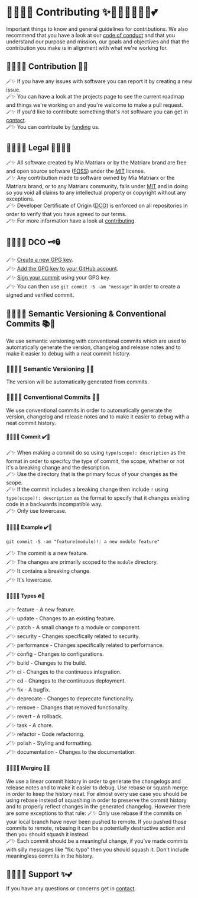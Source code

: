 # 🧚🏻‍♀️✨ Contributing ✨🧚🏻‍♀️🦄🔮🏰💕

Important things to know and general guidelines for contributions.  We also recommend that you have a look at our [code of conduct](https://github.com/miamatriarx/.github/blob/main/docs/code_of_conduct.md) and that you understand our purpose and mission, our goals and objectives and that the contribution you make is in alignment with what we're working for.

## 🧚🏻‍♀️✨ Contribution 💎🚀

🪄✨ If you have any issues with software you can report it by creating a new issue.\
🪄✨ You can have a look at the projects page to see the current roadmap and things we're working on and you're welcome to make a pull request.\
🪄✨ If you'd like to contribute something that's not software you can get in [contact](https://github.com/miamatriarx/.github/blob/main/docs/support.md).\
🪄✨ You can contribute by [funding](https://github.com/miamatriarx/.github/blob/main/readme.md) us.

## 🧚🏻‍♀️✨ Legal 🤷🏻‍♀️💯

🪄✨ All software created by Mia Matriarx or by the Matriarx brand are free and open source software ([FOSS](https://en.wikipedia.org/wiki/Free_and_open-source_software)) under the [MIT](https://github.com/miamatriarx/.github/blob/main/license) license.\
🪄✨ Any contribution made to software owned by Mia Matriarx or the Matriarx brand, or to any Matriarx community, falls under [MIT](https://github.com/miamatriarx/.github/blob/main/license) and in doing so you void all claims to any intellectual property or copyright without any exceptions.\
🪄✨ Developer Certificate of Origin ([DCO](https://en.wikipedia.org/wiki/Developer_Certificate_of_Origin)) is enforced on all repositories in order to verify that you have agreed to our terms.\
🪄✨ For more information have a look at [contributing](https://github.com/miamatriarx/.github/blob/main/docs/contributing.md).

## 🧚🏻‍♀️✨ DCO 🗝️🔒

🪄✨ [Create a new GPG key](https://docsmiamatriarx.com/en/authentication/managing-commit-signature-verification/generating-a-new-gpg-key).\
🪄✨ [Add the GPG key to your GitHub account](https://docsmiamatriarx.com/en/authentication/managing-commit-signature-verification/adding-a-gpg-key-to-your-github-account).\
🪄✨ [Sign your commit](https://docsmiamatriarx.com/en/authentication/managing-commit-signature-verification/signing-commits) using your GPG key.\
🪄✨ You can then use `git commit -S -am "message"` in order to create a signed and verified commit.

## 🧚🏻‍♀️✨ Semantic Versioning & Conventional Commits 📚🔮

We use semantic versioning with conventional commits which are used to automatically generate the version, changelog and release notes and to make it easier to debug with a neat commit history.

### 🧚🏻‍♀️✨ Semantic Versioning 🎨🌈

The version will be automatically generated from commits.

### 🧚🏻‍♀️✨ Conventional Commits 🎨🎶

We use conventional commits in order to automatically generate the version, changelog and release notes and to make it easier to debug with a neat commit history.

#### 🧚🏻‍♀️✨ Commit ✔️👻

🪄✨ When making a commit do so using `type(scope): description` as the format in order to specifcy the type of commit, the scope, whether or not it's a breaking change and the description.\
🪄✨ Use the directory that is the primary focus of your changes as the scope.\
🪄✨ If the commit includes a breaking change then include `!` using `type(scope)!: description` as the format to specify that it changes existing code in a backwards incompatible way.\
🪄✨ Only use lowercase.

#### 🧚🏻‍♀️✨ Example ✔️👻

`git commit -S -am "feature(module)!: a new module feature"`

🪄✨ The commit is a new feature.\
🪄✨ The changes are primarily scoped to the `module` directory.\
🪄✨ It contains a breaking change.\
🪄✨ It's lowercase.

#### 🧚🏻‍♀️✨ Types 🔥🐛

🪄✨ feature - A new feature.\
🪄✨ update - Changes to an existing feature.\
🪄✨ patch - A small change to a module or component.\
🪄✨ security - Changes specifically related to security.\
🪄✨ performance - Changes specifically related to performance.\
🪄✨ config - Changes to configurations.\
🪄✨ build - Changes to the build.\
🪄✨ ci - Changes to the continuous integration.\
🪄✨ cd - Changes to the continuous deployment.\
🪄✨ fix - A bugfix.\
🪄✨ deprecate - Changes to deprecate functionality.\
🪄✨ remove - Changes that removed functionality.\
🪄✨ revert - A rollback.\
🪄✨ task - A chore.\
🪄✨ refactor - Code refactoring.\
🪄✨ polish - Styling and formatting.\
🪄✨ documentation - Changes to the documentation.

#### 🧚🏻‍♀️✨ Merging 🏰💯

We use a linear commit history in order to generate the changelogs and release notes and to make it easier to debug.  Use rebase or squash merge in order to keep the history neat.  For almost every use case you should be using rebase instead of squashing in order to preserve the commit history and to properly reflect changes in the generated changelog.  However there are some exceptions to that rule:
🪄✨ Only use rebase if the commits on your local branch have never been pushed to remote.  If you pushed those commits to remote, rebasing it can be a potentially destructive action and then you should squash it instead.\
🪄✨ Each commit should be a meaningful change, if you've made commits with silly messages like "fix: typo" then you should squash it.  Don't include meaningless commits in the history.

## 🧚🏻‍♀️✨ Support ✨💕

If you have any questions or concerns get in [contact](https://github.com/miamatriarx/.github/blob/main/docs/support.md).

